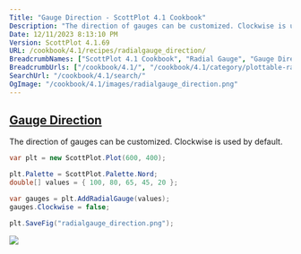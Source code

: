 ```yaml
---
Title: "Gauge Direction - ScottPlot 4.1 Cookbook"
Description: "The direction of gauges can be customized. Clockwise is used by default."
Date: 12/11/2023 8:13:10 PM
Version: ScottPlot 4.1.69
URL: /cookbook/4.1/recipes/radialgauge_direction/
BreadcrumbNames: ["ScottPlot 4.1 Cookbook", "Radial Gauge", "Gauge Direction"]
BreadcrumbUrls: ["/cookbook/4.1/", "/cookbook/4.1/category/plottable-radialgauge", "/cookbook/4.1/recipes/radialgauge_direction/"]
SearchUrl: "/cookbook/4.1/search/"
OgImage: "/cookbook/4.1/images/radialgauge_direction.png"
---
```


<h2><a id='gauge-direction' href='/cookbook/4.1/recipes/radialgauge_direction/'>Gauge Direction</a></h2>

The direction of gauges can be customized. Clockwise is used by default.

```cs
var plt = new ScottPlot.Plot(600, 400);

plt.Palette = ScottPlot.Palette.Nord;
double[] values = { 100, 80, 65, 45, 20 };

var gauges = plt.AddRadialGauge(values);
gauges.Clockwise = false;

plt.SaveFig("radialgauge_direction.png");
```

<img src='../../images/radialgauge_direction.png' class='d-block mx-auto my-5' />


